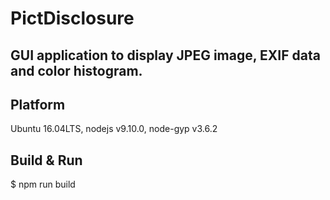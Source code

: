 # PictDisclosure

## GUI application to display JPEG image, EXIF data and color histogram.

## Platform

Ubuntu 16.04LTS, nodejs v9.10.0, node-gyp v3.6.2

## Build & Run

$ npm run build
